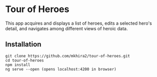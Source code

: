 # Tour of Heroes

This app acquires and displays a list of heroes, edits a selected hero's detail, and navigates among different views of heroic data.

## Installation

```
git clone https://github.com/mkhira2/tour-of-heroes.git
cd tour-of-heroes
npm install
ng serve --open (opens localhost:4200 in browser)
```
